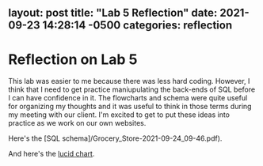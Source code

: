 layout: post
title:  "Lab 5 Reflection"
date:   2021-09-23 14:28:14 -0500
categories: reflection
---
# Reflection on Lab 5

This lab was easier to me because there was less hard coding. However, I think that I need to get practice maniupulating the back-ends of SQL before I can have confidence in it. The flowcharts and schema were quite useful for organizing my thoughts and it was useful to think in those terms during my meeting with our client. I'm excited to get to put these ideas into practice as we work on our own websites. 

Here's the [SQL schema]/Grocery_Store-2021-09-24_09-46.pdf).

And here's the [lucid chart](/CSCI_Lab_5.png).


